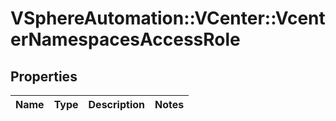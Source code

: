 # VSphereAutomation::VCenter::VcenterNamespacesAccessRole

## Properties
Name | Type | Description | Notes
------------ | ------------- | ------------- | -------------


